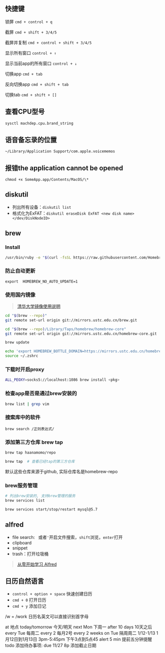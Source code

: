 ## 快捷键 

锁屏 `cmd + control + q`

截屏 `cmd + shift + 3/4/5`

截屏并复制 `cmd + control + shift + 3/4/5`

显示所有窗口 `control + ↑`

显示当前app的所有窗口 `control + ↓`

切换app `cmd + tab`

反向切换app `cmd + shift + tab`

切换tab `cmd + shift + []`

## 查看CPU型号

```sh
sysctl machdep.cpu.brand_string
```

## 语音备忘录的位置

```sh
~/Library/Application Support/com.apple.voicememos
```

## 报错the application cannot be opened

```
chmod +x SomeApp.app/Contents/MacOS/\*
```

## diskutil

* 列出所有设备：`diskutil list`
* 格式化为ExFAT：`diskutil eraseDisk ExFAT <new disk name> </dev/DiskNodeID>`

## brew

### Install

```sh
/usr/bin/ruby -e "$(curl -fsSL https://raw.githubusercontent.com/Homebrew/install/master/install)"
```

### 防止自动更新

```
export  HOMEBREW_NO_AUTO_UPDATE=1
```

### 使用国内镜像

> [清华大学镜像使用说明](https://mirror.tuna.tsinghua.edu.cn/help/homebrew/)

```sh
cd "$(brew --repo)"
git remote set-url origin git://mirrors.ustc.edu.cn/brew.git

cd "$(brew --repo)/Library/Taps/homebrew/homebrew-core"
git remote set-url origin git://mirrors.ustc.edu.cn/homebrew-core.git

brew update

echo 'export HOMEBREW_BOTTLE_DOMAIN=https://mirrors.ustc.edu.cn/homebrew-bottles' >> ~/.zshrc
source ~/.zshrc
```

### 下载时开启proxy

```sh
ALL_PEOXY=socks5://localhost:1086 brew install <pkg>
```

### 检查app是否是通过brew安装的

```sh
brew list | grep vim
```

### 搜索库中的软件

```
brew search /正则表达式/
```

### 添加第三方仓库 brew tap

```sh
brew tap haanamomo/repo

brew tap  # 查看已经tap的第三方仓库
```

默认这些仓库来源于github, 实际仓库名是homebrew-repo

### brew服务管理

```sh
# 列出brew安装的, 支持brew管理的服务
brew services list

brew services start/stop/restart mysql@5.7
```

## alfred

* file search: ` `或者`'`开启文件搜索，`shift`浏览，`enter`打开
* clipboard
* snippet
* trash：打开垃圾桶

> [从零开始学习 Alfred](https://sspai.com/post/32979)

## 日历自然语言

* `control + option + space` 快速创建日历
* `cmd + 0` 打开日历
* `cmd + y` 添加日记

/w = /work 日历名英文可以直接识别首字母

at                  地点 
today/tomorrow      今天/明天
next Mon            下周一
after 10 days       10天之后
every Tue           每周二
every 2             每月2号
every 2 weeks on Tue 隔周周二
1/12-1/13           1月12日到1月13日
3pm-5:45pm          下午3点到5点45 
alert 5 min         提前五分钟提醒
todo                添加待办事项: 
due 11/27 8p      添加截止日期




      
